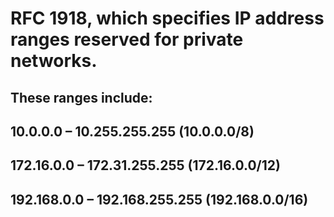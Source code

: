 # RFC 1918, which specifies IP address ranges reserved for private networks. 

## These ranges include:
## 10.0.0.0 – 10.255.255.255 (10.0.0.0/8)
## 172.16.0.0 – 172.31.255.255 (172.16.0.0/12)
## 192.168.0.0 – 192.168.255.255 (192.168.0.0/16)